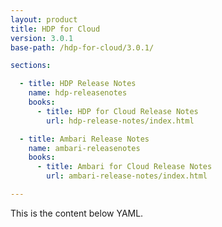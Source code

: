 ```yaml
---
layout: product
title: HDP for Cloud
version: 3.0.1
base-path: /hdp-for-cloud/3.0.1/

sections:

  - title: HDP Release Notes
    name: hdp-releasenotes
    books:
      - title: HDP for Cloud Release Notes
        url: hdp-release-notes/index.html

  - title: Ambari Release Notes
    name: ambari-releasenotes
    books:
      - title: Ambari for Cloud Release Notes
        url: ambari-release-notes/index.html

---
```


This is the content below YAML.
